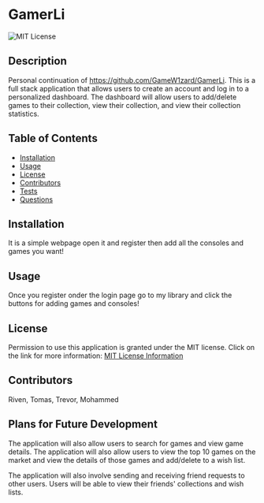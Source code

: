 # GamerLi
![MIT License](https://img.shields.io/badge/license-MIT-important)

## Description

Personal continuation of https://github.com/GameW1zard/GamerLi. This is a full stack application that allows users to create an account and log in to a personalized dashboard. The dashboard will allow users to add/delete games to their collection, view their collection, and view their collection statistics. 
## Table of Contents

- [Installation](#installation)
- [Usage](#usage)
- [License](#license)
- [Contributors](#contributors)
- [Tests](#tests)
- [Questions](#questions)

## Installation
It is a simple webpage open it and register then add all the consoles and games you want!

## Usage
Once you register onder the login page go to my library and click the buttons for adding games and consoles!
## License
Permission to use this application is granted under the MIT license.
Click on the link for more information: [MIT License Information](https://opensource.org/licenses/MIT)

## Contributors
Riven, Tomas, Trevor, Mohammed

## Plans for Future Development

The application will also allow users to search for games and view game details. The application will also allow users to view the top 10 games on the market and view the details of those games and add/delete to a wish list.

The application will also involve sending and receiving friend requests to other users. Users will be able to view their friends' collections and wish lists.
